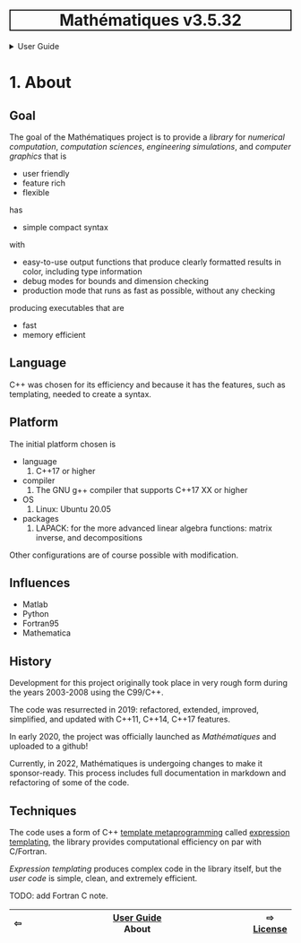 <h1 style='border: 2px solid; text-align: center'>Mathématiques v3.5.32</h1>

<details>

<summary>User Guide</summary>

# [User Guide](../README.md)<br>

1. _About_ <br>
2. [License](../license/README.md)<br>
3. [Release Notes](../release-notes/README.md)<br>
4. [Installation](../installation/README.md)<br>
5. [Makefile / Using Mathématiques](../using-mathematiques/README.md)<br>
6. [Code Examples](../examples/README.md)<br>
7. [Coding Guide / Syntax](../coding-guide/README.md)<br>
8. [Benchmarks](../benchmarks/README.md)<br>
9. [Tests](../test/README.md)<br>
10. [New Feature Plans](../feature-schedule/README.md)<br>
11. [Developer Guide](../developer-guide/README.md)<br>


</details>



# 1. About


## Goal

The goal of the Mathématiques project is to provide a _library_ for _numerical computation_, _computation sciences_, _engineering simulations_, and _computer graphics_ that is
* user friendly
* feature rich
* flexible

has 
* simple compact syntax

with
* easy-to-use output functions that produce clearly formatted results in color, including type information
* debug modes for bounds and dimension checking
* production mode that runs as fast as possible, without any checking

producing executables that are
* fast
* memory efficient

## Language

C++ was chosen for its efficiency and because it has the features, such as templating, needed to create a syntax.

## Platform

The initial platform chosen is
* language
  1. C++17 or higher
* compiler
  1. The GNU g++ compiler that supports C++17 XX or higher
* OS
  1. Linux: Ubuntu 20.05
* packages
  1. LAPACK: for the more advanced linear algebra functions: matrix inverse, and decompositions

Other configurations are of course possible with modification.


## Influences

* Matlab
* Python
* Fortran95
* Mathematica

## History

Development for this project originally took place in very rough form during the years 2003-2008 using the C99/C++.

The code was resurrected in 2019: refactored, extended, improved, simplified, and updated with C++11, C++14, C++17 features.

In early 2020, the project was officially launched as _Mathématiques_ and uploaded to a github!

Currently, in 2022, Mathématiques is undergoing changes to make it sponsor-ready.  This process includes full documentation in markdown and refactoring of some of the code.

## Techniques

The code uses a form of C++ [template metaprogramming](https://en.wikipedia.org/wiki/Template_metaprogramming) called [expression templating](https://en.wikipedia.org/wiki/Expression_templates), the library provides computational efficiency on par with C/Fortran.

*Expression templating* produces complex code in the library itself, but the *user code* is simple, clean, and extremely efficient.

TODO: add Fortran C note.





| ⇦ <br />  | [User Guide](../README.md)<br />About<br /><img width=1000/> | ⇨ <br />[License](../license/README.md)   |
| ------------ | :-------------------------------: | ------------ |

